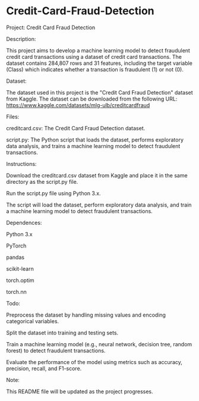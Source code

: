 # Credit-Card-Fraud-Detection

Project: Credit Card Fraud Detection

Description:

This project aims to develop a machine learning model to detect fraudulent credit card transactions using a dataset of credit card transactions. The dataset contains 284,807 rows and 31 features, including the target variable (Class) which indicates whether a transaction is fraudulent (1) or not (0).

Dataset:

The dataset used in this project is the "Credit Card Fraud Detection" dataset from Kaggle. The dataset can be downloaded from the following URL: https://www.kaggle.com/datasets/mlg-ulb/creditcardfraud

Files:

creditcard.csv: The Credit Card Fraud Detection dataset.

script.py: The Python script that loads the dataset, performs exploratory data analysis, and trains a machine learning model to detect fraudulent transactions.

Instructions:

Download the creditcard.csv dataset from Kaggle and place it in the same directory as the script.py file.

Run the script.py file using Python 3.x.

The script will load the dataset, perform exploratory data analysis, and train a machine learning model to detect fraudulent transactions.

Dependences:

Python 3.x

PyTorch

pandas

scikit-learn

torch.optim

torch.nn

Todo:

Preprocess the dataset by handling missing values and encoding categorical variables.

Split the dataset into training and testing sets.

Train a machine learning model (e.g., neural network, decision tree, random forest) to detect fraudulent transactions.

Evaluate the performance of the model using metrics such as accuracy, precision, recall, and F1-score.

Note:

This README file will be updated as the project progresses.
